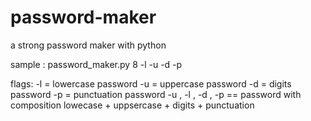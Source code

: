 # password-maker
a strong password maker with python

sample :
  password_maker.py 8 -l -u -d -p

flags:
  -l = lowercase password
  -u = uppercase password
  -d = digits password
  -p = punctuation password
  -u , -l , -d , -p == password with composition lowecase + uppsercase + digits + punctuation
